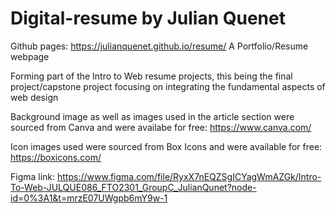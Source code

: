 # Digital-resume by Julian Quenet
Github pages: https://julianquenet.github.io/resume/
A Portfolio/Resume webpage

Forming part of the Intro to Web resume projects, this being the final project/capstone project focusing on integrating the fundamental aspects of web design  

Background image as well as images used in the article section were sourced from Canva and were availabe for free: https://www.canva.com/

Icon images used were sourced from Box Icons and were available for free: https://boxicons.com/

Figma link: https://www.figma.com/file/RyxX7nEQZSgICYagWmAZGk/Intro-To-Web-JULQUE086_FTO2301_GroupC_JulianQunet?node-id=0%3A1&t=mrzE07UWgpb6mY9w-1

